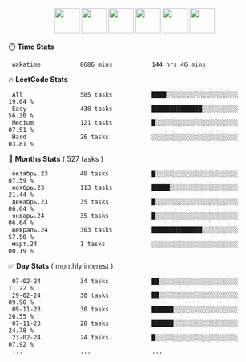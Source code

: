 <div align="center"><img src="https://assets.leetcode.com/static_assets/marketing/2024-50-lg.png" width="50" height="50"> <img src="https://assets.leetcode.com/static_assets/marketing/lg50.png" width="50" height="50"> <img src="https://leetcode.com/static/images/badges/dcc-2024-2.png" width="50" height="50"> <img src="https://leetcode.com/static/images/badges/dcc-2024-1.png" width="50" height="50"> <img src="https://leetcode.com/static/images/badges/dcc-2023-12.png" width="50" height="50"> <img src="https://leetcode.com/static/images/badges/dcc-2023-11.png" width="50" height="50"> </div>

⏱️ **Time Stats**
```text
 wakatime           8686 mins           144 hrs 46 mins     
```

🔥 **LeetCode Stats**
```text
 All                585 tasks           ████░░░░░░░░░░░░░░░░░░░░  19.04 %             
 Easy               438 tasks           ██████████████░░░░░░░░░░  56.30 %             
 Medium             121 tasks           █░░░░░░░░░░░░░░░░░░░░░░░  07.51 %             
 Hard               26 tasks            ░░░░░░░░░░░░░░░░░░░░░░░░  03.81 %             
```

👊 **Months Stats** ( 527 tasks )
```text
 октябрь.23         40 tasks            █░░░░░░░░░░░░░░░░░░░░░░░  07.59 %             
 ноябрь.23          113 tasks           █████░░░░░░░░░░░░░░░░░░░  21.44 %             
 декабрь.23         35 tasks            █░░░░░░░░░░░░░░░░░░░░░░░  06.64 %             
 январь.24          35 tasks            █░░░░░░░░░░░░░░░░░░░░░░░  06.64 %             
 февраль.24         303 tasks           ██████████████░░░░░░░░░░  57.50 %             
 март.24            1 tasks             ░░░░░░░░░░░░░░░░░░░░░░░░  00.19 %             
```

✅ **Day Stats** ( monthly interest )
```text
 07-02-24           34 tasks            ██░░░░░░░░░░░░░░░░░░░░░░  11.22 %             
 29-02-24           30 tasks            ██░░░░░░░░░░░░░░░░░░░░░░  09.90 %             
 09-11-23           30 tasks            ██████░░░░░░░░░░░░░░░░░░  26.55 %             
 07-11-23           28 tasks            ██████░░░░░░░░░░░░░░░░░░  24.78 %             
 23-02-24           24 tasks            █░░░░░░░░░░░░░░░░░░░░░░░  07.92 %             
 ...                ...                 ...                 
```

